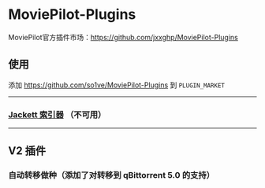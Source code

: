 # MoviePilot-Plugins
MoviePilot官方插件市场：https://github.com/jxxghp/MoviePilot-Plugins

## 使用

添加 https://github.com/so1ve/MoviePilot-Plugins 到 `PLUGIN_MARKET`

---

### [Jackett 索引器](plugins/jackett/README.md) （不可用）

---

## V2 插件

### 自动转移做种（添加了对转移到 qBittorrent 5.0 的支持）
